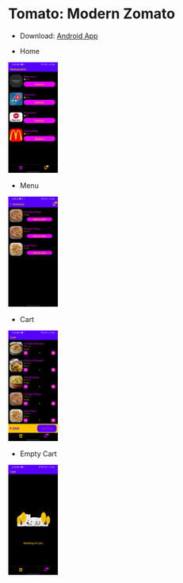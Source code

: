 # Tomato: Modern Zomato

- Download: [Android App](https://drive.google.com/file/d/1PnZwDFvTye4C4tgiQj83QMIVLiJB5eNo/view?usp=sharing)

- Home

<img src='https://github.com/Ankan002/interview-tomato/blob/main/screenshots/home.jpg' width='100' />

- Menu

<img src='https://github.com/Ankan002/interview-tomato/blob/main/screenshots/menu.jpg' width='100' />

- Cart

<img src='https://github.com/Ankan002/interview-tomato/blob/main/screenshots/cart.jpg' width='100' />

- Empty Cart

<img src='https://github.com/Ankan002/interview-tomato/blob/main/screenshots/empty-cart.jpg' width='100' />
